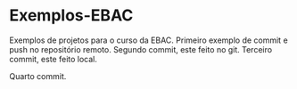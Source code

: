 # Exemplos-EBAC
Exemplos de projetos para o curso da EBAC.
Primeiro exemplo de commit e push no repositório remoto.
Segundo commit, este feito no git.
Terceiro commit, este feito local.

Quarto commit.
